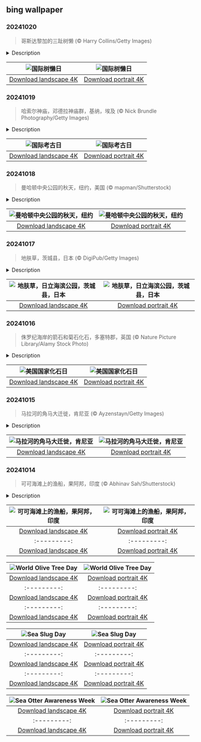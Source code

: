 ## bing wallpaper

### 20241020

> 哥斯达黎加的三趾树懒 (© Harry Collins/Getty Images)

<details>
<summary>Description</summary>

> 10月20日是国际树懒日，世界上最慢的哺乳动物将成为人们关注的焦点。今天，让我们更多地了解树懒的生活，包括它们面临的威胁，如栖息地的缩小，以及如何为保护树懒出一份力。现存树懒有六种，分为两类：三趾树懒和二趾树懒。
> 
> 今天的图片展示的是三趾树懒，这是一种悠闲、爱树的哺乳动物，主要生活在南美洲和中美洲的热带地区。它们的尾巴很短，四肢上有三个带爪的脚趾，这有助于它们轻松地抓住树枝。树懒主要以树叶为食，不过它们也可以靠吃水果和树液来维持生命。为了帮助它们分解那些坚韧的纤维状树叶，它们有一个特殊的多腔胃。由于它们的新陈代谢非常缓慢，消化也需要很长时间，因此它们每天不需要太多食物就能生存。不仅它们的胃蠕动得很慢，它们的动作也很慢，以至于藻类经常在它们的皮毛上生长，让他们的毛色发绿，这也为它们伪装自己提供了方便。
> 
> 

</details>

| ![国际树懒日](https://cn.bing.com/th?id=OHR.SmilingSloth_ZH-CN4646662964_UHD.jpg&pid=hp&w=400&h=224&rs=1&c=4) | ![国际树懒日](https://cn.bing.com/th?id=OHR.SmilingSloth_ZH-CN4646662964_1080x1920.jpg&pid=hp&w=155&h=315&rs=1&c=4) |
|:---------:|:---------:|
| [Download landscape 4K](https://cn.bing.com/th?id=OHR.SmilingSloth_ZH-CN4646662964_UHD.jpg) | [Download portrait 4K](https://cn.bing.com/th?id=OHR.SmilingSloth_ZH-CN4646662964_1080x1920.jpg) |

### 20241019

> 哈索尔神庙，邓德拉神庙群，基纳，埃及 (© Nick Brundle Photography/Getty Images)

<details>
<summary>Description</summary>

> 今天，在国际考古日，深入挖掘你内心的印第安纳·琼斯或劳拉·克劳馥吧！该节日始于2011年，于每年10月的第三个星期六举办庆祝活动，旨在庆祝考古学对当今社会做出的贡献。其全球性的活动包括举办展览和动手挖掘遗迹，有些活动还会持续一个月。此外，许多美国国家公园、州立公园、历史地标和当地博物馆也会举办相关活动。
> 
> 埃及是较早开展国际考古日活动的国家之一，从今天的图片中可以看到埃及哈索尔神庙的天花板。哈索尔神庙是丹德拉神庙群的一部分，也是保存最完好的古埃及神庙之一。虽然目前的神庙可以追溯到托勒密十二世和克利奥帕特拉七世（约公元前 50 年），但有证据表明，以前供奉埃及爱情和生育女神哈索尔的神庙可以追溯到数千年前。
> 
> 

</details>

| ![国际考古日](https://cn.bing.com/th?id=OHR.DenderaTemple_ZH-CN3097745887_UHD.jpg&pid=hp&w=400&h=224&rs=1&c=4) | ![国际考古日](https://cn.bing.com/th?id=OHR.DenderaTemple_ZH-CN3097745887_1080x1920.jpg&pid=hp&w=155&h=315&rs=1&c=4) |
|:---------:|:---------:|
| [Download landscape 4K](https://cn.bing.com/th?id=OHR.DenderaTemple_ZH-CN3097745887_UHD.jpg) | [Download portrait 4K](https://cn.bing.com/th?id=OHR.DenderaTemple_ZH-CN3097745887_1080x1920.jpg) |

### 20241018

> 曼哈顿中央公园的秋天，纽约，美国 (© mapman/Shutterstock)

<details>
<summary>Description</summary>

> 每年秋天，纽约中央公园18000棵树木中的许多树，都会染上黄色、红色和橙色的色调。秋天是中央公园出镜率最高的季节之一，它为《当哈利遇见莎莉》和《头发》等电影提供了标志性的拍摄背景。树木不仅通过温度来感知冬天的到来，还通过日出和日落时光线照射到树叶上的角度来感知。由于纽约高楼林立，光线、阴影和温度的独特相互作用往往导致公园里的秋叶比城市里的其他地方来得晚。
> 
> 今天的图片展示的是中央公园林荫大道的秋天，这是一条于19世纪中期设计和建造的人行道。林荫道的两侧是长椅和美国榆树，道路上方的树冠恰似弧形拱门，让人仿佛置身于大教堂中。这条长达四分之一英里的长廊是公园里唯一一条笔直的道路，旨在为不同阶层和背景的纽约人提供一个聚集、漫步、休憩的场所，或许还能让他们在这里思考四季的变化。
> 
> 

</details>

| ![曼哈顿中央公园的秋天，纽约](https://cn.bing.com/th?id=OHR.CentralParkAutumn_ZH-CN2757358246_UHD.jpg&pid=hp&w=400&h=224&rs=1&c=4) | ![曼哈顿中央公园的秋天，纽约](https://cn.bing.com/th?id=OHR.CentralParkAutumn_ZH-CN2757358246_1080x1920.jpg&pid=hp&w=155&h=315&rs=1&c=4) |
|:---------:|:---------:|
| [Download landscape 4K](https://cn.bing.com/th?id=OHR.CentralParkAutumn_ZH-CN2757358246_UHD.jpg) | [Download portrait 4K](https://cn.bing.com/th?id=OHR.CentralParkAutumn_ZH-CN2757358246_1080x1920.jpg) |

### 20241017

> 地肤草，茨城县，日本 (© DigiPub/Getty Images)

<details>
<summary>Description</summary>

> 如果您曾经见过照片中那像火一样的一望无际的红色田野，那您肯定见过地肤草。在春季和夏季，这种一年生草本植物开始呈现出嫩绿色，就像一个蓬松的绿球。随着季节的转换，它的颜色也在变化，会变成红色、橙色甚至粉红色。
> 
> 地肤草也被称为地肤，原产于欧洲和亚洲的部分地区，如今已遍布世界各地，并且在日本的日立海滨公园找到了一个特殊的家，如今天图片所示。公园里每年种植约3万至4万株地夫草灌木丛，漫步其间，仿佛置身奇异世界。这些观赏植物在日本文化中还具有重要意义。过去，它们被晒干制作成扫帚。不过，也不是所有的部位都注定沦为清扫工具，地肤草还有一些部分可以用在食物中。这种植物的干果——地肤子，又被称为“田野鱼子酱”，是一种珍贵的配菜。
> 
> 

</details>

| ![地肤草，日立海滨公园，茨城县，日本](https://cn.bing.com/th?id=OHR.KochiaJapan_ZH-CN9896157139_UHD.jpg&pid=hp&w=400&h=224&rs=1&c=4) | ![地肤草，日立海滨公园，茨城县，日本](https://cn.bing.com/th?id=OHR.KochiaJapan_ZH-CN9896157139_1080x1920.jpg&pid=hp&w=155&h=315&rs=1&c=4) |
|:---------:|:---------:|
| [Download landscape 4K](https://cn.bing.com/th?id=OHR.KochiaJapan_ZH-CN9896157139_UHD.jpg) | [Download portrait 4K](https://cn.bing.com/th?id=OHR.KochiaJapan_ZH-CN9896157139_1080x1920.jpg) |

### 20241016

> 侏罗纪海岸的箭石和菊石化石，多塞特郡，英国 (© Nature Picture Library/Alamy Stock Photo)

<details>
<summary>Description</summary>

> 如果您是恐龙、三叶虫或者贝壳化石的粉丝，那么美国国家化石日就是您动手探索化石的绝佳理由。人们在10月的第二个完整周的星期三庆祝美国国家化石日，这一天旨在推广化石的科学以及教育价值。那么，化石有什么了不起的呢？从高耸的霸王龙到微小的菊石，这些古代遗迹帮助科学家拼凑出地球历史的谜团。然而，掌握着这个古老图书馆的钥匙的不仅仅是美国——整个地球都散布着这样的隐秘编年史。
> 
> 让我们来参观一下侏罗纪海岸，这是一处联合国教科文组织认定的世界遗产，位于英格兰多塞特郡（今天的照片就摄于这里）。它就像一个巨大的自然历史博物馆，岩石和悬崖揭示了1.85亿年的地球历史。但是这里真正的主角是化石，尤其是图中展示的箭石和菊石（它们是已灭绝的海洋生物）。玛丽·安宁是一位化石探寻先驱，她曾梳理了这些海岸上的化石，为今天的化石迷们铺平了道路。现在轮到你了，让我们一起迎接美国国家化石日，踏上一段你自己的时光之旅吧。
> 
> 

</details>

| ![美国国家化石日](https://cn.bing.com/th?id=OHR.FossilsDorset_ZH-CN8722623801_UHD.jpg&pid=hp&w=400&h=224&rs=1&c=4) | ![美国国家化石日](https://cn.bing.com/th?id=OHR.FossilsDorset_ZH-CN8722623801_1080x1920.jpg&pid=hp&w=155&h=315&rs=1&c=4) |
|:---------:|:---------:|
| [Download landscape 4K](https://cn.bing.com/th?id=OHR.FossilsDorset_ZH-CN8722623801_UHD.jpg) | [Download portrait 4K](https://cn.bing.com/th?id=OHR.FossilsDorset_ZH-CN8722623801_1080x1920.jpg) |

### 20241015

> 马拉河的角马大迁徙，肯尼亚 (© Ayzenstayn/Getty Images)

<details>
<summary>Description</summary>

> 俗话说“邻家芳草绿”，坦桑尼亚塞伦盖蒂草原上的角马对这句话的理解最为深刻。每年七月，大约200万只坚定的食草动物与斑马等动物一起，踏上前往肯尼亚马赛马拉的旅程，寻找茂盛的牧草和淡水。这场大迁徙被誉为自然界的七大奇迹之一，是一场以生存为奖赏的“狩猎奇观”，其中最戏剧性的时刻之一是渡过马拉河。成千上万头角马聚集在河岸边，它们知道水下潜伏着危险的鳄鱼，河岸边还有巡逻的狮子和豹子。但是当第一只角马冒险跳下去时，其余的角马便会跟着疯狂地冲过去，形成一片混乱的景象。有些角马成功越过河岸，而有些角马则成为食物链的一部分。随着十月的到来，雨水重新回到塞伦盖蒂草原，兽群开始返回南方的旅程，再次完成循环。
> 
> 
> 
> 

</details>

| ![马拉河的角马大迁徙，肯尼亚](https://cn.bing.com/th?id=OHR.MaraMigration_ZH-CN8215566853_UHD.jpg&pid=hp&w=400&h=224&rs=1&c=4) | ![马拉河的角马大迁徙，肯尼亚](https://cn.bing.com/th?id=OHR.MaraMigration_ZH-CN8215566853_1080x1920.jpg&pid=hp&w=155&h=315&rs=1&c=4) |
|:---------:|:---------:|
| [Download landscape 4K](https://cn.bing.com/th?id=OHR.MaraMigration_ZH-CN8215566853_UHD.jpg) | [Download portrait 4K](https://cn.bing.com/th?id=OHR.MaraMigration_ZH-CN8215566853_1080x1920.jpg) |

### 20241014

> 可可海滩上的渔船，果阿邦，印度 (© Abhinav Sah/Shutterstock)

<details>
<summary>Description</summary>

> 欢迎来到海滩爱好者的梦想之地：果阿邦。这个印度邦以金色海岸而闻名，吸引着来自世界各地的游客。旅游业是当地经济的核心产业，125公里的海岸线被沙滩覆盖，沙滩上热闹非凡。今天的照片展示了可可海滩，这是一个隐藏在尼鲁尔村庄的明珠，该村庄位于果阿邦的北部地区。这里气氛宁静，却有许多有趣的娱乐项目。您可以一边晒日光浴，体验钓鱼、划船、观赏海豚和游泳等冒险活动，一边沉浸在当地的文化氛围中。独特的历史意义使这个海滩更加与众不同。它在20世纪50年代至60年代的果阿邦解放运动中发挥了重要作用。这是当地人为结束葡萄牙统治，将果阿邦与印度统一而进行斗争的地方之一。所以，可可海滩才不是一个普通的海滩，这是一个有故事的地方，历史与大海在这里交汇。
> 
> 
> 
> 

</details>

| ![可可海滩上的渔船，果阿邦，印度](https://cn.bing.com/th?id=OHR.CocoBeach_ZH-CN7503553722_UHD.jpg&pid=hp&w=400&h=224&rs=1&c=4) | ![可可海滩上的渔船，果阿邦，印度](https://cn.bing.com/th?id=OHR.CocoBeach_ZH-CN7503553722_1080x1920.jpg&pid=hp&w=155&h=315&rs=1&c=4) |
|:---------:|:---------:|
| [Download landscape 4K](https://cn.bing.com/th?id=OHR.CocoBeach_ZH-CN7503553722_UHD.jpg) | [Download portrait 4K](https://cn.bing.com/th?id=OHR.CocoBeach_ZH-CN7503553722_1080x1920.jpg) |20_UHD.jpg&pid=hp&w=400&h=224&rs=1&c=4) | ![World Migratory Bird Day](https://cn.bing.com/th?id=OHR.QuebecDuck_EN-US9387855720_1080x1920.jpg&pid=hp&w=155&h=315&rs=1&c=4) |
|:---------:|:---------:|
| [Download landscape 4K](https://cn.bing.com/th?id=OHR.QuebecDuck_EN-US9387855720_UHD.jpg) | [Download portrait 4K](https://cn.bing.com/th?id=OHR.QuebecDuck_EN-US9387855720_1080x1920.jpg) |x1920.jpg) | landscape 4K](https://cn.bing.com/th?id=OHR.AspensColorado_EN-US9105602602_UHD.jpg) | [Download portrait 4K](https://cn.bing.com/th?id=OHR.AspensColorado_EN-US9105602602_1080x1920.jpg) |portrait 4K](https://cn.bing.com/th?id=OHR.Cecropia_EN-US9602789937_1080x1920.jpg) |though olive trees do not grow very tall, usually no more than 30 feet, they live a very long time. One of the oldest known trees in the world, in Portugal, is believed to be 3,350 years old. Many live for millennia, their trunks growing thick and gnarled, and their branches bearing fruit century after century. As civilizations rise and fall around them, these hardy trees remain resilient and steadfast.
> 
> 

</details>

| ![World Olive Tree Day](https://cn.bing.com/th?id=OHR.OliveTreeDay_EN-US9460125670_UHD.jpg&pid=hp&w=400&h=224&rs=1&c=4) | ![World Olive Tree Day](https://cn.bing.com/th?id=OHR.OliveTreeDay_EN-US9460125670_1080x1920.jpg&pid=hp&w=155&h=315&rs=1&c=4) |
|:---------:|:---------:|
| [Download landscape 4K](https://cn.bing.com/th?id=OHR.OliveTreeDay_EN-US9460125670_UHD.jpg) | [Download portrait 4K](https://cn.bing.com/th?id=OHR.OliveTreeDay_EN-US9460125670_1080x1920.jpg) |pid=hp&w=155&h=315&rs=1&c=4) |
|:---------:|:---------:|
| [Download landscape 4K](https://cn.bing.com/th?id=OHR.MonksMound_EN-US9323884241_UHD.jpg) | [Download portrait 4K](https://cn.bing.com/th?id=OHR.MonksMound_EN-US9323884241_1080x1920.jpg) |](https://cn.bing.com/th?id=OHR.Calacas_EN-US6430903741_UHD.jpg) | [Download portrait 4K](https://cn.bing.com/th?id=OHR.Calacas_EN-US6430903741_1080x1920.jpg) |.com/th?id=OHR.SealRiver_EN-US6267835630_1080x1920.jpg&pid=hp&w=155&h=315&rs=1&c=4) |
|:---------:|:---------:|
| [Download landscape 4K](https://cn.bing.com/th?id=OHR.SealRiver_EN-US6267835630_UHD.jpg) | [Download portrait 4K](https://cn.bing.com/th?id=OHR.SealRiver_EN-US6267835630_1080x1920.jpg) |e a more fitting name. Someone call Terry.
> 
> 

</details>

| ![Sea Slug Day](https://cn.bing.com/th?id=OHR.SeaAngel_EN-US5531672696_UHD.jpg&pid=hp&w=400&h=224&rs=1&c=4) | ![Sea Slug Day](https://cn.bing.com/th?id=OHR.SeaAngel_EN-US5531672696_1080x1920.jpg&pid=hp&w=155&h=315&rs=1&c=4) |
|:---------:|:---------:|
| [Download landscape 4K](https://cn.bing.com/th?id=OHR.SeaAngel_EN-US5531672696_UHD.jpg) | [Download portrait 4K](https://cn.bing.com/th?id=OHR.SeaAngel_EN-US5531672696_1080x1920.jpg) |OHR.DarkSkyAcadia_EN-US6966527964_1080x1920.jpg) |.bing.com/th?id=OHR.GoldenJellyfish_EN-US6743816471_1080x1920.jpg&pid=hp&w=155&h=315&rs=1&c=4) |
|:---------:|:---------:|
| [Download landscape 4K](https://cn.bing.com/th?id=OHR.GoldenJellyfish_EN-US6743816471_UHD.jpg) | [Download portrait 4K](https://cn.bing.com/th?id=OHR.GoldenJellyfish_EN-US6743816471_1080x1920.jpg) |ng.com/th?id=OHR.LastDollarRoad_EN-US7923638318_UHD.jpg&pid=hp&w=400&h=224&rs=1&c=4) | ![First day of autumn](https://cn.bing.com/th?id=OHR.LastDollarRoad_EN-US7923638318_1080x1920.jpg&pid=hp&w=155&h=315&rs=1&c=4) |
|:---------:|:---------:|
| [Download landscape 4K](https://cn.bing.com/th?id=OHR.LastDollarRoad_EN-US7923638318_UHD.jpg) | [Download portrait 4K](https://cn.bing.com/th?id=OHR.LastDollarRoad_EN-US7923638318_1080x1920.jpg) |ppers who hunted otters to near extinction before they were protected by law. Although sea otter populations have rebounded, they are still considered endangered. Otters live along the Pacific Coast of North America, from California up to Alaska. Although they can walk on land, they almost never find the need or desire to, even when it's nap time. When they're ready for a snooze, they'll raft up, wrap themselves in a strand of kelp to keep them from drifting away, and recline on the world's biggest waterbed.

</details>

| ![Sea Otter Awareness Week](https://cn.bing.com/th?id=OHR.SitkaOtters_EN-US7714053956_UHD.jpg&pid=hp&w=400&h=224&rs=1&c=4) | ![Sea Otter Awareness Week](https://cn.bing.com/th?id=OHR.SitkaOtters_EN-US7714053956_1080x1920.jpg&pid=hp&w=155&h=315&rs=1&c=4) |
|:---------:|:---------:|
| [Download landscape 4K](https://cn.bing.com/th?id=OHR.SitkaOtters_EN-US7714053956_UHD.jpg) | [Download portrait 4K](https://cn.bing.com/th?id=OHR.SitkaOtters_EN-US7714053956_1080x1920.jpg) |oo_EN-US7569665443_UHD.jpg&pid=hp&w=400&h=224&rs=1&c=4) | ![World Bamboo Day](https://cn.bing.com/th?id=OHR.ArashiyamaBamboo_EN-US7569665443_1080x1920.jpg&pid=hp&w=155&h=315&rs=1&c=4) |
|:---------:|:---------:|
| [Download landscape 4K](https://cn.bing.com/th?id=OHR.ArashiyamaBamboo_EN-US7569665443_UHD.jpg) | [Download portrait 4K](https://cn.bing.com/th?id=OHR.ArashiyamaBamboo_EN-US7569665443_1080x1920.jpg) |